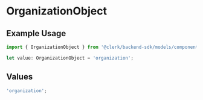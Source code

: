 # OrganizationObject

## Example Usage

```typescript
import { OrganizationObject } from '@clerk/backend-sdk/models/components';

let value: OrganizationObject = 'organization';
```

## Values

```typescript
'organization';
```
